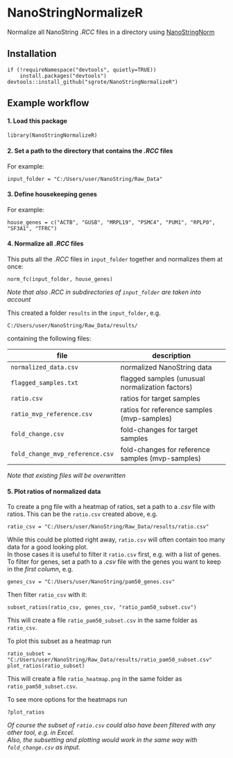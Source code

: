 

# NanoStringNormalizeR

Normalize all NanoString *.RCC* files in a directory using [NanoStringNorm](https://CRAN.R-project.org/package=NanoStringNorm)


## Installation

```
if (!requireNamespace("devtools", quietly=TRUE))
    install.packages("devtools")
devtools::install_github("sgrote/NanoStringNormalizeR")
```


## Example workflow

#### 1. Load this package

```
library(NanoStringNormalizeR)
```

#### 2. Set a path to the directory that contains the *.RCC* files

For example: 

```
input_folder = "C:/Users/user/NanoString/Raw_Data"
```

#### 3. Define housekeeping genes

For example:

```
house_genes = c("ACTB", "GUSB", "MRPL19", "PSMC4", "PUM1", "RPLP0", "SF3A1", "TFRC")
```

#### 4. Normalize all *.RCC* files

This puts all the *.RCC* files in `input_folder` together and normalizes them at once:

```
norm_fc(input_folder, house_genes)
```

_Note that also _.RCC_ in subdirectories of `input_folder` are taken into account_


This created a folder `results` in the `input_folder`, e.g.

```
C:/Users/user/NanoString/Raw_Data/results/
```

containing the following files:

file | description |
----- | ----- |
`normalized_data.csv` | normalized NanoString data |
`flagged_samples.txt` | flagged samples (unusual normalization factors) |
`ratio.csv` | ratios for target samples |
`ratio_mvp_reference.csv` | ratios for reference samples (mvp-samples) |
`fold_change.csv` | fold-changes for target samples |
`fold_change_mvp_reference.csv`	| fold-changes for reference samples (mvp-samples) |


_Note that existing files will be overwritten_


#### 5. Plot ratios of normalized data

To create a png file with a heatmap of ratios, set a path to a _.csv_ file with ratios.
This can be the `ratio.csv` created above, e.g.

```
ratio_csv = "C:/Users/user/NanoString/Raw_Data/results/ratio.csv"
```

While this could be plotted right away, `ratio.csv` will often contain too many data for a good looking plot.  
In those cases it is useful to filter it `ratio.csv` first, e.g. with a list of genes.  
To filter for genes, set a path to a _.csv_ file with the genes you want to keep in the _first column_, e.g.

```
genes_csv = "C:/Users/user/NanoString/pam50_genes.csv"
```

Then filter `ratio_csv` with it:

```
subset_ratios(ratio_csv, genes_csv, "ratio_pam50_subset.csv")
```

This will create a file `ratio_pam50_subset.csv` in the same folder as `ratio_csv`.   

To plot this subset as a heatmap run

```
ratio_subset = "C:/Users/user/NanoString/Raw_Data/results/ratio_pam50_subset.csv"
plot_ratios(ratio_subset)
```

This will create a file `ratio_heatmap.png` in the same folder as `ratio_pam50_subset.csv`.  

To see more options for the heatmaps run

```
?plot_ratios
```


_Of course the subset of `ratio.csv` could also have been filtered with any other tool, e.g. in Excel._  
_Also, the subsetting and plotting would work in the same way with `fold_change.csv` as input._ 






